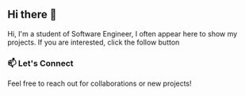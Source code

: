 ## Hi there 👋

Hi, I'm a student of Software Engineer, I often appear here to show my projects. If you are interested, click the follow button

### 📫 Let's Connect
Feel free to reach out for collaborations or new projects!
